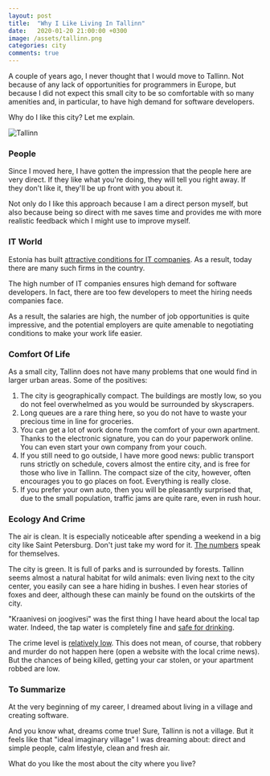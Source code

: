 ```yaml
---
layout: post
title:  "Why I Like Living In Tallinn"
date:   2020-01-20 21:00:00 +0300
image: /assets/tallinn.png
categories: city
comments: true
---
```


A couple of years ago, I never thought that I would move to Tallinn. Not because of any lack of opportunities for programmers in Europe, but because I did not expect this small city to be so comfortable with so many amenities and, in particular, to have high demand for software developers.

Why do I like this city? Let me explain.

<img alt="Tallinn" src="{{ site.url }}{{ page.image }}">

### People

Since I moved here, I have gotten the impression that the people here are very direct. If they like what you're doing, they will tell you right away. If they don't like it, they'll be up front with you about it.

Not only do I like this approach because I am a direct person myself, but also because being so direct with me saves time and provides me with more realistic feedback which I might use to improve myself.

### IT World

Estonia has built [attractive conditions for IT companies](https://medium.com/swlh/the-new-silicon-valley-tallinn-estonia-83e0f06fd20f). As a result, today there are many such firms in the country.

The high number of IT companies ensures high demand for software developers. In fact, there are too few developers to meet the hiring needs companies face.

As a result, the salaries are high, the number of job opportunities is quite impressive, and the potential employers are quite amenable to negotiating conditions to make your work life easier.

### Comfort Of Life

As a small city, Tallinn does not have many problems that one would find in larger urban areas. Some of the positives:

1. The city is geographically compact. The buildings are mostly low, so you do not feel overwhelmed as you would be surrounded by skyscrapers.
2. Long queues are a rare thing here, so you do not have to waste your precious time in line for groceries.
3. You can get a lot of work done from the comfort of your own apartment. Thanks to the electronic signature, you can do your paperwork online. You can even start your own company from your couch.
4. If you still need to go outside, I have more good news: public transport runs strictly on schedule, covers almost the entire city, and is free for those who live in Tallinn. The compact size of the city, however, often encourages you to go places on foot. Everything is really close.
5. If you prefer your own auto, then you will be pleasantly surprised that, due to the small population, traffic jams are quite rare, even in rush hour.

### Ecology And Crime

The air is clean. It is especially noticeable after spending a weekend in a big city like Saint Petersburg. Don't just take my word for it. [The numbers](https://www.numbeo.com/pollution/compare_cities.jsp?country1=Estonia&country2=Russia&city1=Tallinn&city2=Saint+Petersburg) speak for themselves.

The city is green. It is full of parks and is surrounded by forests. Tallinn seems almost a natural habitat for wild animals: even living next to the city center, you easily can see a hare hiding in bushes. I even hear stories of foxes and deer, although these can mainly be found on the outskirts of the city.

"Kraanivesi on joogivesi" was the first thing I have heard about the local tap water. Indeed, the tap water is completely fine and [safe for drinking](https://www.tripadvisor.com/ShowTopic-g274958-i996-k5879936-Is_tap_water_safe_to_drink_in_Tallinn-Tallinn_Harju_County.html).

The crime level is [relatively low](https://www.numbeo.com/crime/compare_cities.jsp?country1=Estonia&country2=Russia&city1=Tallinn&city2=Saint+Petersburg). This does not mean, of course, that robbery and murder do not happen here (open a website with the local crime news). But the chances of being killed, getting your car stolen, or your apartment robbed are low.

### To Summarize

At the very beginning of my career, I dreamed about living in a village and creating software.

And you know what, dreams come true! Sure, Tallinn is not a village. But it feels like that "ideal imaginary village" I was dreaming about: direct and simple people, calm lifestyle, clean and fresh air.

What do you like the most about the city where you live?
